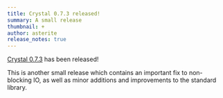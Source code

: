 ```yaml
---
title: Crystal 0.7.3 released!
summary: A small release
thumbnail: +
author: asterite
release_notes: true
---
```


[Crystal 0.7.3](https://github.com/crystal-lang/crystal/releases/tag/0.7.3) has been released!

This is another small release which contains an important fix to non-blocking IO,
as well as minor additions and improvements to the standard library.
